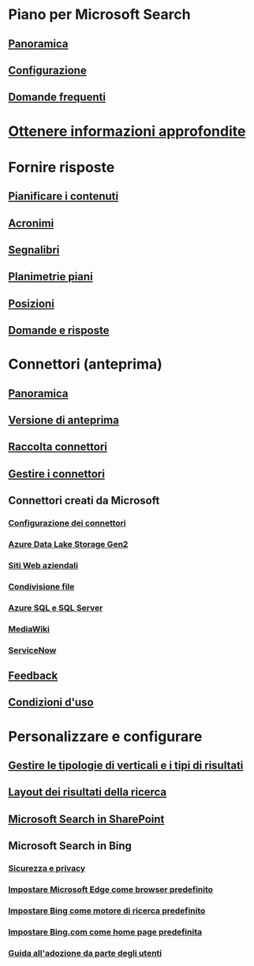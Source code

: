 # Piano per Microsoft Search
## [Panoramica](overview-microsoft-search.md)
## [Configurazione](setup-microsoft-search.md)
## [Domande frequenti](faqs.md)
# [Ottenere informazioni approfondite](get-insights.md)
# Fornire risposte
## [Pianificare i contenuti](plan-your-content.md)
## [Acronimi](manage-acronyms.md)
## [Segnalibri](manage-bookmarks.md)
## [Planimetrie piani](manage-floorplans.md)
## [Posizioni](manage-locations.md)
## [Domande e risposte](manage-qas.md)
# Connettori (anteprima)
## [Panoramica](connectors-overview.md)
## [Versione di anteprima](connectors-preview.md)
## [Raccolta connettori](connectors-gallery.md)
## [Gestire i connettori](manage-connector.md)
## Connettori creati da Microsoft
### [Configurazione dei connettori](configure-connector.md)
### [Azure Data Lake Storage Gen2](azure-data-lake-connector.md)
### [Siti Web aziendali](enterprise-web-connector.md)
### [Condivisione file](file-share-connector.md)
### [Azure SQL e SQL Server](MSSQL-connector.md)
### [MediaWiki](mediawiki-connector.md)
### [ServiceNow](servicenow-connector.md)
## [Feedback](connectors-feedback.md)
## [Condizioni d'uso](terms-of-use.md)
# Personalizzare e configurare
## [Gestire le tipologie di verticali e i tipi di risultati](customize-search-page.md)
## [Layout dei risultati della ricerca](customize-results-layout.md)
## [Microsoft Search in SharePoint](get-started-search-in-sharepoint-online.md)
## Microsoft Search in Bing
### [Sicurezza e privacy](security-for-search.md)
### [Impostare Microsoft Edge come browser predefinito](set-default-browser.md)
### [Impostare Bing come motore di ricerca predefinito](set-default-search-engine.md)
### [Impostare Bing.com come home page predefinita](set-default-homepage.md)
### [Guida all'adozione da parte degli utenti](user-adoption-guide.md)
